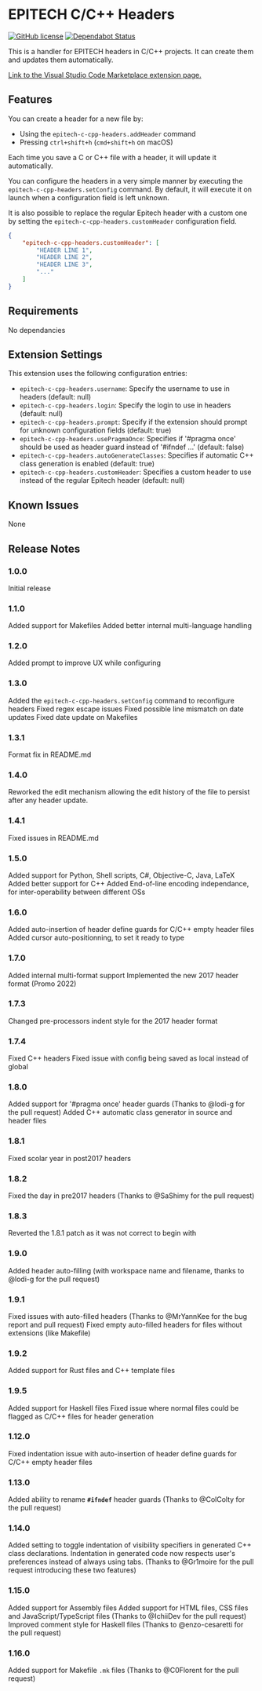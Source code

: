 EPITECH C/C++ Headers
=====================

[![GitHub license](https://img.shields.io/github/license/Hirevo/epitech-c-cpp-headers)](https://github.com/Hirevo/epitech-c-cpp-headers/blob/master/LICENSE)
[![Dependabot Status](https://api.dependabot.com/badges/status?host=github&repo=Hirevo/epitech-c-cpp-headers)](https://dependabot.com)

This is a handler for EPITECH headers in C/C++ projects.
It can create them and updates them automatically.

[Link to the Visual Studio Code Marketplace extension page.](https://marketplace.visualstudio.com/items?itemName=nicolaspolomack.epitech-c-cpp-headers)

Features
--------

You can create a header for a new file by:

- Using the `epitech-c-cpp-headers.addHeader` command
- Pressing `ctrl+shift+h` (`cmd+shift+h` on macOS)

Each time you save a C or C++ file with a header, it will update it automatically.

You can configure the headers in a very simple manner by executing the `epitech-c-cpp-headers.setConfig` command.
By default, it will execute it on launch when a configuration field is left unknown.

It is also possible to replace the regular Epitech header with a custom one by setting the `epitech-c-cpp-headers.customHeader` configuration field.

```json
{
    "epitech-c-cpp-headers.customHeader": [
        "HEADER LINE 1",
        "HEADER LINE 2",
        "HEADER LINE 3",
        "..."
    ]
}
```

Requirements
------------

No dependancies

Extension Settings
------------------

This extension uses the following configuration entries:

- `epitech-c-cpp-headers.username`: Specify the username to use in headers (default: null)
- `epitech-c-cpp-headers.login`: Specify the login to use in headers (default: null)
- `epitech-c-cpp-headers.prompt`: Specify if the extension should prompt for unknown configuration fields (default: true)
- `epitech-c-cpp-headers.usePragmaOnce`: Specifies if '#pragma once' should be used as header guard instead of '#ifndef ...' (default: false)
- `epitech-c-cpp-headers.autoGenerateClasses`: Specifies if automatic C++ class generation is enabled (default: true)
- `epitech-c-cpp-headers.customHeader`: Specifies a custom header to use instead of the regular Epitech header (default: null)

Known Issues
------------

None

Release Notes
-------------

### 1.0.0

Initial release

### 1.1.0

Added support for Makefiles
Added better internal multi-language handling

### 1.2.0

Added prompt to improve UX while configuring

### 1.3.0

Added the `epitech-c-cpp-headers.setConfig` command to reconfigure headers
Fixed regex escape issues
Fixed possible line mismatch on date updates
Fixed date update on Makefiles

### 1.3.1

Format fix in README.md

### 1.4.0

Reworked the edit mechanism allowing the edit history of the file to persist after any header update.

### 1.4.1

Fixed issues in README.md

### 1.5.0

Added support for Python, Shell scripts, C#, Objective-C, Java, LaTeX
Added better support for C++
Added End-of-line encoding independance, for inter-operability between different OSs

### 1.6.0

Added auto-insertion of header define guards for C/C++ empty header files
Added cursor auto-positionning, to set it ready to type

### 1.7.0

Added internal multi-format support
Implemented the new 2017 header format (Promo 2022)

### 1.7.3

Changed pre-processors indent style for the 2017 header format

### 1.7.4

Fixed C++ headers
Fixed issue with config being saved as local instead of global

### 1.8.0

Added support for '#pragma once' header guards (Thanks to @lodi-g for the pull request)
Added C++ automatic class generator in source and header files

### 1.8.1

Fixed scolar year in post2017 headers

### 1.8.2

Fixed the day in pre2017 headers (Thanks to @SaShimy for the pull request)

### 1.8.3

Reverted the 1.8.1 patch as it was not correct to begin with

### 1.9.0

Added header auto-filling (with workspace name and filename, thanks to @lodi-g for the pull request)

### 1.9.1

Fixed issues with auto-filled headers (Thanks to @MrYannKee for the bug report and pull request)
Fixed empty auto-filled headers for files without extensions (like Makefile)

### 1.9.2

Added support for Rust files and C++ template files

### 1.9.5

Added support for Haskell files
Fixed issue where normal files could be flagged as C/C++ files for header generation

### 1.12.0

Fixed indentation issue with auto-insertion of header define guards for C/C++ empty header files

### 1.13.0

Added ability to rename **`#ifndef`** header guards (Thanks to @ColColty for the pull request)

### 1.14.0

Added setting to toggle indentation of visibility specifiers in generated C++ class declarations.
Indentation in generated code now respects user's preferences instead of always using tabs.
(Thanks to @Gr1moire for the pull request introducing these two features)

### 1.15.0

Added support for Assembly files
Added support for HTML files, CSS files and JavaScript/TypeScript files (Thanks to @IchiiDev for the pull request)
Improved comment style for Haskell files (Thanks to @enzo-cesaretti for the pull request)

### 1.16.0

Added support for Makefile `.mk` files (Thanks to @C0Florent for the pull request)
